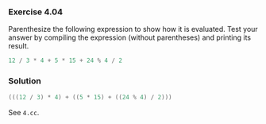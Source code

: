 ### Exercise 4.04

Parenthesize the following expression to show how it is evaluated. Test your
answer by compiling the expression (without parentheses) and printing its
result.

```cpp
12 / 3 * 4 + 5 * 15 + 24 % 4 / 2
```

### Solution

```cpp
(((12 / 3) * 4) + ((5 * 15) + ((24 % 4) / 2)))
```

See `4.cc`.
